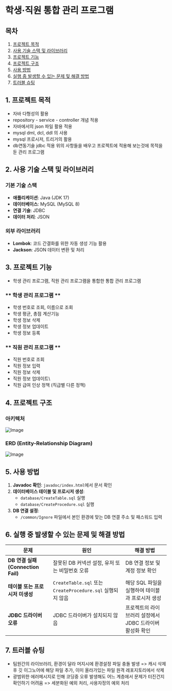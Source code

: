 # 학생·직원 통합 관리 프로그램

## 목차
1. [프로젝트 목적](#1-프로젝트-목적)
2. [사용 기술 스택 및 라이브러리](#2-사용-기술-스택-및-라이브러리)
3. [프로젝트 기능](#3-프로젝트-기능)
4. [프로젝트 구조](#4-프로젝트-구조)
5. [사용 방법](#5-사용-방법)
6. [실행 중 발생할 수 있는 문제 및 해결 방법](#6-실행-중-발생할-수-있는-문제-및-해결-방법)
7. [트러블 슈팅](#7-트러블-슈팅)



## 1. 프로젝트 목적
- 자바 다형성의 활용
- repository - service - controller 개념 적용
- 자바에서의 json 파일 활용 적용
- mysql dml, dcl, ddl 의 사용
- mysql 프로시저, 트리거의 활용
- db연동기술 jdbc 적용
위의 사항들을 배우고 프로젝트에 적용해 보는것에 목적을 둔 관리 프로그램



## 2. 사용 기술 스택 및 라이브러리

### **기본 기술 스택**
- **애플리케이션**: Java (JDK 17)
- **데이터베이스**: MySQL (MySQL 8)
- **연결 기술**: JDBC
- **데이터 처리**: JSON

### **외부 라이브러리**
- **Lombok**: 코드 간결화를 위한 자동 생성 기능 활용
- **Jackson**: JSON 데이터 변환 및 처리



## 3. 프로젝트 기능
- 학생 관리 프로그램, 직원 관리 프로그램을 통합한 통합 관리 프로그램
### ** 학생 관리 프로그램 **
- 학생 번호로 조회, 이름으로 조회
- 학생 평균, 총점 계산기능
- 학생 정보 삭제
- 학생 정보 업데이트
- 학생 정보 등록
### ** 직원 관리 프로그램 **
- 직원 번호로 조회
- 직원 정보 입력
- 직원 정보 삭제
- 직원 정보 업데이트\
- 직원 급여 인상 정책 (직급별 다른 정책)

## 4. 프로젝트 구조


### **아키텍처**
![Image](https://github.com/user-attachments/assets/d1abce09-a1b1-486b-92e4-c6b2a30bf614)


### **ERD (Entity-Relationship Diagram)**
![Image](https://github.com/user-attachments/assets/68773310-5fb9-4251-83df-81dab2a7d52a)

## 5. 사용 방법

1. **Javadoc 확인**: `javadoc/index.html`에서 문서 확인
2. **데이터베이스 테이블 및 프로시저 생성**:  
   - `database/CreateTable.sql` 실행  
   - `database/CreateProcedure.sql` 실행  
3. **DB 연결 설정**:  
   - `/common/Ignore` 파일에서 본인 환경에 맞는 DB 연결 주소 및 패스워드 입력



## 6. 실행 중 발생할 수 있는 문제 및 해결 방법

| 문제 | 원인 | 해결 방법 |
|------|------|---------|
| **DB 연결 실패 (Connection Fail)** | 잘못된 DB 커넥션 설정, 유저 또는 비밀번호 오류 | DB 연결 정보 및 계정 정보 확인 |
| **테이블 또는 프로시저 미생성** | `CreateTable.sql` 또는 `CreateProcedure.sql` 실행되지 않음 | 해당 SQL 파일을 실행하여 테이블과 프로시저 생성 |
| **JDBC 드라이버 오류** | JDBC 드라이버가 설치되지 않음 | 프로젝트의 라이브러리 설정에서 JDBC 드라이버 활성화 확인 |



## 7. 트러블 슈팅
- 팀원간의 라이브러리, 환경이 달라 머지시에 환경설정 파일 충돌 발생
  => 캐시 삭제 후 깃 이그노어에 해당 파일 추가, 이미 올라가있는 파일 원격 레포지토리에서 삭제
- 광범위한 에러메시지로 인해 코딩중 오류 발생해도 어느 계층에서 문제가 터진건지 확인하기 어려움
   => 세분화된 예외 처리, 사용자정의 예외 처리

